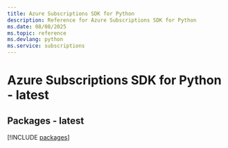 ```yaml
---
title: Azure Subscriptions SDK for Python
description: Reference for Azure Subscriptions SDK for Python
ms.date: 08/08/2025
ms.topic: reference
ms.devlang: python
ms.service: subscriptions
---
```

# Azure Subscriptions SDK for Python - latest
## Packages - latest
[!INCLUDE [packages](subscriptions-index.md)]
